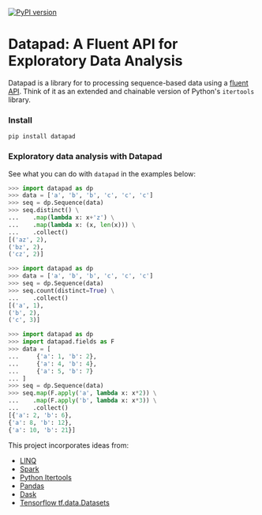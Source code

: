 [![PyPI version](https://badge.fury.io/py/datapad.svg)](https://badge.fury.io/py/datapad)

# Datapad: A Fluent API for Exploratory Data Analysis

Datapad is a library for to processing sequence-based data using a [fluent API](https://en.wikipedia.org/wiki/Fluent_interface#Python). Think of it as an extended and chainable version of Python's `itertools` library.


### Install

```
pip install datapad
```

### Exploratory data analysis with Datapad

See what you can do with `datapad` in the examples below:

```python
>>> import datapad as dp
>>> data = ['a', 'b', 'b', 'c', 'c', 'c']
>>> seq = dp.Sequence(data)
>>> seq.distinct() \
...    .map(lambda x: x+'z') \
...    .map(lambda x: (x, len(x))) \
...    .collect()
[('az', 2),
('bz', 2),
('cz', 2)]
```

```python
>>> import datapad as dp
>>> data = ['a', 'b', 'b', 'c', 'c', 'c']
>>> seq = dp.Sequence(data)
>>> seq.count(distinct=True) \
...    .collect()
[('a', 1),
('b', 2),
('c', 3)]
```

```python
>>> import datapad as dp
>>> import datapad.fields as F
>>> data = [
...     {'a': 1, 'b': 2},
...     {'a': 4, 'b': 4},
...     {'a': 5, 'b': 7}
... ]
>>> seq = dp.Sequence(data)
>>> seq.map(F.apply('a', lambda x: x*2)) \
...    .map(F.apply('b', lambda x: x*3)) \
...    .collect()
[{'a': 2, 'b': 6},
{'a': 8, 'b': 12},
{'a': 10, 'b': 21}]
```

This project incorporates ideas from:

* [LINQ](https://docs.microsoft.com/en-us/dotnet/csharp/programming-guide/concepts/linq/standard-query-operators-overview)
* [Spark](https://spark.apache.org/)
* [Python Itertools](https://docs.python.org/3/library/itertools.html)
* [Pandas](https://pandas.pydata.org/)
* [Dask](https://dask.org/)
* [Tensorflow tf.data.Datasets](https://www.tensorflow.org/api_docs/python/tf/data/Dataset)
